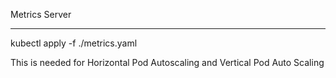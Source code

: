 Metrics Server 

---

kubectl apply -f ./metrics.yaml

This is needed for Horizontal Pod Autoscaling and Vertical Pod Auto Scaling 

